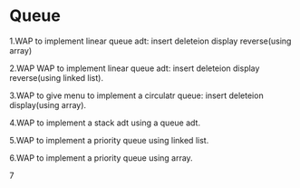 # Queue

1.WAP to implement linear queue adt:
    insert
    deleteion
    display
    reverse(using array)

2.WAP WAP to implement linear queue adt:
    insert
    deleteion
    display
    reverse(using linked list).

3.WAP to give menu to implement a circulatr queue:
    insert
    deleteion
    display(using array).
    
4.WAP to implement a stack adt using a queue adt.

5.WAP to implement a priority queue using linked list.

6.WAP to implement a priority queue using array.

7